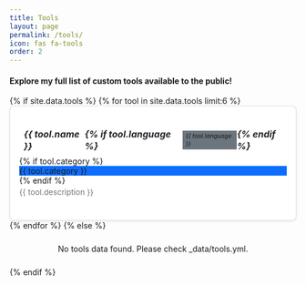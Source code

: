 ```yaml
---
title: Tools
layout: page
permalink: /tools/
icon: fas fa-tools
order: 2
---
```


#### Explore my full list of custom tools available to the public!

<!-- Tools Listing Section -->
<div class="tools-container mb-4">
    <div class="row g-3 mb-3">
      <div class="col-md-8">
        <div class="input-group">
        </div>
      </div>
      <div class="col-md-4">
        <div class="input-group">
        </div>
      </div>
    </div>

  <div id="tools-list" class="row g-3">
      {% if site.data.tools %}
        {% for tool in site.data.tools limit:6 %}
          <div class="col-md-6 col-lg-4 col-xl-3">
            <div class="card tool-card">
              <div class="card-body">
                <h5 class="card-title">
                  <i class="fas {{ tool.icon | default: 'fa-tools' }} me-2"></i>
                  <a href="{{ tool.url }}" target="_blank" rel="noopener noreferrer">{{ tool.name }}</a>
                  {% if tool.language %}
                    <span class="badge bg-secondary tool-badge ms-2">{{ tool.language }}</span>
                  {% endif %}
                </h5>
                {% if tool.category %}
                  <span class="badge bg-primary mb-2">{{ tool.category }}</span>
                {% endif %}
                <p class="card-text">{{ tool.description }}</p>
              </div>
            </div>
          </div>
        {% endfor %}
      {% else %}
        <div class="col-12 no-tools-message">
          <div class="alert alert-warning">
            <i class="fas fa-exclamation-triangle me-2"></i>
            No tools data found. Please check _data/tools.yml.
          </div>
        </div>
      {% endif %}
    </div>

  <!-- Dynamic button -->

<!-- JavaScript for tools functionality -->
<script>
  document.addEventListener('DOMContentLoaded', function() {
    // Load tools data from Jekyll data file
    const tools = {{ site.data.tools | jsonify | default: '[]' }};

    // DOM elements
    
    // State
    
    // Initialize
    if (tools.length > 0) {
      renderTools();
    } else {
      toolsList.innerHTML = `
        <div class="col-12 no-tools-message">
          <div class="alert alert-warning">
            <i class="fas fa-exclamation-triangle me-2"></i>
            Failed to load tools data. Please check the console for errors.
          </div>
        </div>
      `;
    }
    
    // Event listeners
    filterInput.addEventListener('input', handleFilter);
    clearFilterBtn.addEventListener('click', clearFilters);
    sortSelect.addEventListener('change', handleSort);
    loadMoreBtn.addEventListener('click', loadMoreTools);
    
    // Functions
    function renderTools(toolsToRender = filteredTools.slice(0, visibleTools)) {
      if (toolsToRender.length === 0) {
        toolsList.innerHTML = `
          <div class="col-12 no-tools-message">
            <div class="alert alert-info">
              <i class="fas fa-info-circle me-2"></i>
              No tools match your search criteria
            </div>
          </div>
        `;
        return;
      }
      
      toolsList.innerHTML = toolsToRender.map(tool => `
        <div class="col-md-6 col-lg-4 col-xl-3">
          <div class="card tool-card">
            <div class="card-body">
              <h5 class="card-title">
                <i class="fas ${tool.icon || 'fa-tools'} me-2"></i>
                <a href="${tool.url}" target="_blank" rel="noopener noreferrer">${tool.name}</a>
                ${tool.language ? `<span class="badge bg-secondary tool-badge ms-2">${tool.language}</span>` : ''}
              </h5>
              ${tool.category ? `<span class="badge bg-primary mb-2">${tool.category}</span>` : ''}
              <p class="card-text">${tool.description}</p>
            </div>
          </div>
        </div>
      `).join('');
      
      updateFilterStatus(toolsToRender.length, filteredTools.length);
    }
    
    function handleFilter() {
      const searchTerm = filterInput.value.toLowerCase();
      
      if (!searchTerm) {
        filteredTools = [...tools];
      } else {
        filteredTools = tools.filter(tool => 
          (tool.name && tool.name.toLowerCase().includes(searchTerm)) ||
          (tool.language && tool.language.toLowerCase().includes(searchTerm)) ||
          (tool.category && tool.category.toLowerCase().includes(searchTerm)) ||
          (tool.description && tool.description.toLowerCase().includes(searchTerm))
        );
      }
      
      visibleTools = 6;
      handleSort();
    }
    
    function clearFilters() {
      filterInput.value = '';
      filteredTools = [...tools];
      visibleTools = 6;
      handleSort();
      filterInput.focus();
    }
        
    
    function updateFilterStatus(visibleCount, totalCount) {
      if (filterInput.value) {
        filterStatus.textContent = `${visibleCount} of ${totalCount} tools matching "${filterInput.value}"`;
      } else {
        filterStatus.textContent = `Showing ${visibleCount} of ${totalCount} tools`;
      }
      
      // Show/hide load more button
      loadMoreBtn.style.display = visibleCount < filteredTools.length ? 'block' : 'none';
    }
  });
</script>

<!-- Enhanced CSS for the tools listing -->
<style>
  .tools-container {
    margin-top: 1rem;
    padding: 0;
  }

  .tool-card {
    border: 1px solid var(--bs-border-color, rgba(0, 0, 0, 0.125));
    border-radius: 0.5rem;
    overflow: hidden;
    box-shadow: var(--bs-box-shadow-sm, 0 0.125rem 0.25rem rgba(0, 0, 0, 0.075));
    min-height: 200px; /* Minimum height for uniformity */
    height: 100%; /* Stretch to match row height */
    display: flex;
    flex-direction: column;
    background-color: var(--card-bg, #fff);
    transition: transform 0.3s ease, box-shadow 0.3s ease;
  }

  .tool-card:hover {
    transform: translateY(-5px);
    box-shadow: var(--bs-box-shadow, 0 0.5rem 1rem rgba(0, 0, 0, 0.15));
    border-color: rgba(0, 0, 0, 0.2);
  }

  .tool-card .card-body {
    padding: 1rem; /* Increased padding for better spacing */
    display: flex;
    flex-direction: column;
    flex: 1 1 auto;
    overflow: hidden;
  }

  .tool-card .card-title {
    font-size: 1rem;
    margin-bottom: 0.5rem;
    display: flex;
    align-items: center;
    flex-wrap: nowrap; /* Prevent wrapping in title for better uniformity */
    line-height: 1.3;
    color: var(--text-color, #212529);
    overflow: hidden;
    text-overflow: ellipsis;
  }

  .tool-card .card-title a {
    color: inherit;
    text-decoration: none;
    transition: color 0.2s;
    overflow: hidden;
    text-overflow: ellipsis;
  }

  .tool-card .card-title a:hover {
    color: var(--link-color, #0d6efd);
    text-decoration: underline;
  }

  .tool-card .card-title i {
    font-size: 0.9rem;
    color: var(--text-muted-color, #6c757d);
    margin-right: 0.5rem;
  }

  .tool-card .card-text {
    color: var(--text-muted-color, #6c757d);
    font-size: 0.85rem;
    margin-top: 0.25rem;
    overflow: hidden;
    text-overflow: ellipsis;
    display: -webkit-box;
    -webkit-line-clamp: 3;
    -webkit-box-orient: vertical;
    flex: 1 1 auto;
  }

  .tool-badge {
    font-size: 0.65rem;
    font-weight: 500;
    padding: 0.25em 0.5em;
    margin-left: 0.5rem;
  }

  .badge.bg-primary {
    background-color: var(--bs-primary, #0d6efd) !important;
  }

  .badge.bg-secondary {
    background-color: var(--bs-secondary, #6c757d) !important;
  }

  #filter-status {
    position: absolute;
    width: 1px;
    height: 1px;
    padding: 0;
    margin: -1px;
    overflow: hidden;
    clip: rect(0, 0, 0, 0);
    white-space: nowrap;
    border: 0;
  }

  .no-tools-message {
    grid-column: 1 / -1;
    text-align: center;
    padding: 1.5rem;
  }

  /* Override Chirpy theme and Bootstrap conflicts */
  .content {
    margin-top: 0.5rem !important;
    font-size: 1rem !important;
    line-height: 1.5 !important;
  }

  #tools-list {
    margin-top: 0;
  }

  #tools-list > div {
    display: flex;
    flex-direction: column;
  }

  /* Fix for clear-filter button alignment */
  .input-group {
    display: flex;
    flex-wrap: nowrap;
    align-items: center;
  }

  .input-group > .form-control {
    flex: 1 1 auto;
    min-width: 0;
  }

  .input-group > .btn {
    flex: 0 0 auto;
    white-space: nowrap;
  }

  /* Responsive adjustments */
  @media (max-width: 767.98px) {
    .tool-card {
      min-height: 180px;
    }

    .tool-card .card-body {
      padding: 0.75rem;
    }

    .tool-card .card-title {
      font-size: 0.9rem;
    }

    .tool-card .card-text {
      font-size: 0.8rem;
      -webkit-line-clamp: 2;
    }

    .tool-badge {
      font-size: 0.6rem;
      padding: 0.2em 0.4em;
    }

    .input-group {
      flex-wrap: nowrap;
      display: flex;
      align-items: center;
    }

    .input-group > .form-control {
      flex: 1 1 auto;
      min-width: 0;
    }

    .input-group > .btn {
      flex: 0 0 auto;
      white-space: nowrap;
    }
  }
</style>